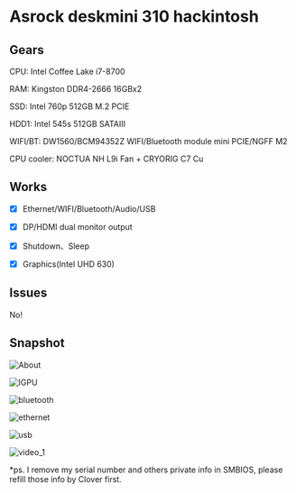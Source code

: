 # Asrock deskmini 310 hackintosh

## Gears
CPU: Intel Coffee Lake i7-8700

RAM: Kingston DDR4-2666 16GBx2

SSD: Intel 760p 512GB M.2 PCIE

HDD1: Intel 545s 512GB SATAIII

WIFI/BT: DW1560/BCM94352Z WIFI/Bluetooth module mini PCIE/NGFF M2

CPU cooler: NOCTUA NH L9i Fan + CRYORIG C7 Cu


## Works
- [x] Ethernet/WIFI/Bluetooth/Audio/USB

- [x] DP/HDMI dual monitor output

- [x] Shutdown、Sleep

- [x] Graphics(Intel UHD 630)

## Issues
No!

## Snapshot
![About](https://github.com/liminghuang/asrock_deskmini310_hackintosh/blob/master/snapshot/about.png)

![IGPU](https://github.com/liminghuang/asrock_deskmini310_hackintosh/blob/master/snapshot/IGPU.png)

![bluetooth](https://github.com/liminghuang/asrock_deskmini310_hackintosh/blob/master/snapshot/bluetooth.png)

![ethernet](https://github.com/liminghuang/asrock_deskmini310_hackintosh/blob/master/snapshot/ethernet.png)

![usb](https://github.com/liminghuang/asrock_deskmini310_hackintosh/blob/master/snapshot/usb.png)

![video_1](https://github.com/liminghuang/asrock_deskmini310_hackintosh/blob/master/snapshot/video_1.png)

*ps. I remove my serial number and others private info in SMBIOS, please refill those info by Clover first.

